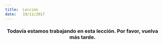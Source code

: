 ```yaml
---
title:  Lección
date:   19/11/2017
---
```


### <center>Todavía estamos trabajando en esta lección. Por favor, vuelva más tarde.</center>